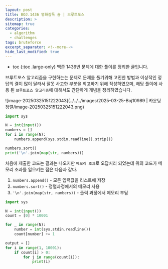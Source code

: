 ```yaml
---
layout: post
title: BOJ.1436 영화감독 숌 | 브루트포스
description: >
sitemap: true
categories: 
  - algorithm
  - challenges
tags: bruteforce
excerpt_separator: <!--more-->
hide_last_modified: true
---
```

* toc
{:toc .large-only}
백준 1436번 문제에 대한 풀이를 정리한 글입니다. 

브루트포스 알고리즘을 구현하는는 문제로 문제를 풀기위해 고민한 방법과 이상적인 정답의 결이 많이 달라서 잘못 사고한 부분을 회고하기 위해 작성하였으며, 해당 풀이에 사용 된 `브루트포스 알고리즘`에 대해서도 간단하게 개념을 정리하였습니다. 

<!--more-->

![image-20250325151222043](../../../images/2025-03-25-Boj10989 | 카운팅정렬/image-20250325151222043.png)

```python
import sys

N = int(input())
numbers = []
for i in range(N):
    numbers.append(sys.stdin.readline().strip())

numbers.sort()
print('\n'.join(map(str, numbers)))
```

처음에 제출한 코드는 결과는 나오지만 `메모리 초과`로 오답처리 되었는데 위의 코드가 메모리 초과를 일으키는 점은 다음과 같다.

1. `numbers.append()` - 모든 입력값을 리스트에 저장
2. `numbers.sort()` - 정렬과정에서의 메모리 사용
3. `'\n'.join(map(str, numbers))` - 출력 과정에서 메모리 부담


```python
import sys

N = int(input())
count = [0] * 10001

for _ in range(N):
    number = int(sys.stdin.readline())
    count[number] += 1

output = []
for i in range(1, 10001):
    if count[i] > 0:
        for j in range(count[i]):
            print(i)
```

